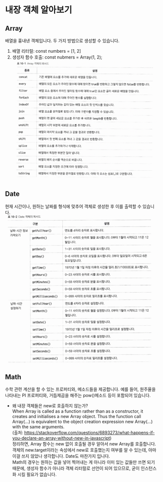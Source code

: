 # 내장 객체 알아보기

## Array
배열을 흉내낸 객체입니다. 두 가지 방법으로 생성할 수 있습니다.  
1. 배열 리터럴: const numbers = [1, 2]  
2. 생성자 함수 호출: const nubmers = Array(1, 2);  
![img87](./img/87.png)  


## Date  
현재 시간이나, 원하는 날짜를 형식에 맞추어 객체로 생성한 후 이를 출력할 수 있습니다.  
![img88](./img/88.png)  

## Math  
수학 관련 계산을 할 수 있는 프로퍼티와, 메소드들을 제공합니다. 예를 들어, 원주율을 나타내는 PI 프로퍼티와, 거듭제곱을 해주는 pow()메소드 등이 포함되어 있습니다.  


* 왜 내장 객체들은 new로 호출하지 않는가?  
	When Array is called as a function rather than as a constructor, it creates and initialises a new Array object. Thus the function call Array(...) is equivalent to the object creation expression new Array(...) with the same arguments.  
(출처: https://stackoverflow.com/questions/6893273/what-happens-if-you-declare-an-array-without-new-in-javascript)  
정리하면, Array 함수는 new 없이 호출될 경우 알아서 new Array를 호출합니다. 객체의 new.target이라는 속성에서 new로 호출했는지 여부를 알 수 있는데, 아마 이걸 쓰지 않았나 생각합니다. Date도 마찬가지 입니다.  
Math의 경우는 원하는 값을 넣어 찍어내는 게 아니라 이미 있는 값들만 쓰면 되기 때문에, 생성자 함수가 아니라 객체 리터럴로 선언이 되어 있으므로, 굳이 인스턴스화 시킬 필요가 없습니다.
